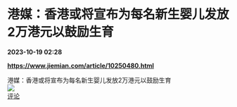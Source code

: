 # 港媒：香港或将宣布为每名新生婴儿发放2万港元以鼓励生育

**2023-10-19 02:28**

**https://www.jiemian.com/article/10250480.html**

港媒：香港或将宣布为每名新生婴儿发放2万港元以鼓励生育  
![](https://img3.chouti.com/CHOUTI_20231019/74918DFD63C84164B1D6873E9BB9C6F6_W720H720.jpeg)  
[评论](https://m.chouti.com/link/40334062)